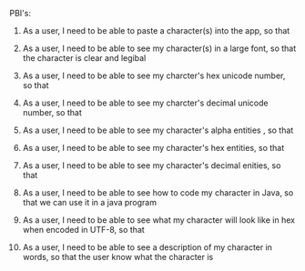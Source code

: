 PBI's:
1.  As a user, I need to be able to paste a character(s) into the app, so that 

2.  As a user, I need to be able to see my character(s) in a large font, so that the character is clear and legibal

3.  As a user, I need to be able to see my charcter's hex unicode number, so that

4.  As a user, I need to be able to see my charcter's decimal unicode number, so that

5.  As a user, I need to be able to see my character's alpha entities , so that

6.  As a user, I need to be able to see my character's hex entities, so that

7.  As a user, I need to be able to see my character's decimal enities, so that

8.  As a user, I need to be able to see how to code my character in Java, so that we can use it in a java program

9.  As a user, I need to be able to see what my character will look like in hex when encoded in UTF-8, so that

10.  As a user, I need to be able to see a description of my character in words, so that the user know what the character is
